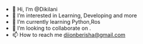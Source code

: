 - 👋 Hi, I’m @Dikilani
- 👀 I’m interested in Learning, Developing and more
- 🌱 I’m currently learning Python,Ros
- 💞️ I’m looking to collaborate on .
- 📫 How to reach me diionberisha@gmail.com

<!---
Dikilani/Dikilani is a ✨ special ✨ repository because its `README.md` (this file) appears on your GitHub profile.
You can click the Preview link to take a look at your changes.
--->
